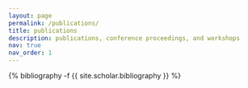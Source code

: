 ```yaml
---
layout: page
permalink: /publications/
title: publications
description: publications, conference proceedings, and workshops
nav: true
nav_order: 1
---
```

<!-- _pages/publications.md -->
<div class="publications">

{% bibliography -f {{ site.scholar.bibliography }} %}

</div>
